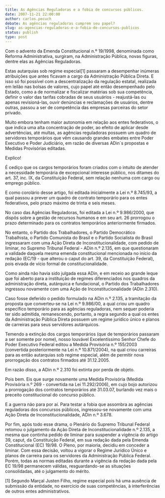 ```yaml
---
title: As Agências Reguladoras e a fobia de concursos públicos.
date: 2007-11-21 22:00:00
author: carlos.pecuch
debate: As agências reguladoras cumprem seu papel?
slug: as-agencias-reguladoras-e-a-fobia-de-concursos-publicos
status: publish 
type: post
---
```


Com o advento da Emenda Constitucional n.º 19/1998, denominada como Reforma Administrativa, surgiram, na Administração Pública, novas figuras, dentre elas as Agências Reguladoras.  

  

Estas autarquias sob regime especial[1] passaram a desempenhar inúmeras atribuições que antes ficavam a cargo da Administração Pública Direta. E isso só foi possível com a descentralização da regulação estatal, realizada em leilão nas bolsas de valores, cujo papel até então desempenhado pelo Estado, como a de normalizar e fiscalizar matérias sob sua competência, definir o valor das tarifas cobradas de seus usuários - reajustá-las ou apenas revisioná-las, ouvir denúncias e reclamações de usuários, dentre outras, passou a ser de competência das empresas parceiras do setor privado.  

  

Muito embora tenham maior autonomia em relação aos entes federativos, o que indica uma alta concentração de poder, ao efeito de aplicar desde advertências, até multas, as agências reguladoras possuem um quadro de servidores temporários que vêm causando grandes embates entre Poder Executivo e Poder Judiciário, em razão de diversas ADin´s propostas e Medidas Provisórias editadas.   

  

Explico!  

  

É cediço que os cargos temporários foram criados com o intuito de atender a necessidade temporária de excepcional interesse público, nos ditames do art. 37, inc. IX, da Constituição Federal, sem relação nenhuma com cargo ou emprego público.  

  

E como corolário desse artigo, foi editada inicialmente a Lei n.º 8.745/93, a qual passou a prever um quadro de contrato temporário para os entes federativos, pelo prazo máximo de trinta e seis meses.  

  

No caso das Agências Reguladoras, foi editada a Lei n.º 9.986/2000, que dispôs sobre a gestão de recursos humanos e em seu art. 26 prorrogou o prazo determinado para os contratos temporários anteriormente firmados.  

  

No entanto, o Partido dos Trabalhadores, o Partido Democrático Trabalhista, o Partido Comunista do Brasil e o Partido Socialista do Brasil ingressaram com uma Ação Direta de Inconstitucionalidade, com pedido de liminar, no Supremo Tribunal Federal - ADin n.º 2.135, em que questionaram a validade daquela mesma emenda constitucional mencionada no início da redação (EC/19 - que alterou o caput do art. 39, da Constituição Federal), pois eivada de vício formal de constitucionalidade.  

  

Como ainda não havia sido julgada essa ADin, e em receio ao grande leque que foi aberto para a instituição de regimes diferenciados nos quadros da administração direta, autárquica e fundacional, o Partido dos Trabalhadores ingressou novamente com uma Ação de Inconstitucionalidade (ADin 2.310).  

  

Caso fosse deferido o pedido formulado na ADin n.º 2.135, a tramitação da proposta que converteu-se na Lei n.º 9.986/00, a qual criou um quadro específico temporário para as agências reguladoras, nem sequer poderia ter sido admitida, remanescendo, portanto, a regra segundo a qual os entes da Administração Pública Direta possuem um regime jurídico único e planos de carreiras para seus servidores autárquicos.  

  

Temendo a extinção dos cargos temporários (que de temporários passaram a ser somente por nome), nosso louvável Excelentíssimo Senhor Chefe do Poder Executivo Federal editou a Medida Provisória n.º 155/2003 (convertida posteriormente na Lei n.º 10.871/2004), na qual criou carreiras para as então autarquias sob regime especial, além de permitir nova prorrogação dos contratos firmados até 31.12.2005.   

  

Em razão disso, a ADin n.º 2.310 foi extinta por perda de objeto.  

Pois bem. Eis que surge novamente uma Medida Provisória (Medida Provisória n.º 269 - convertida na Lei 11.292/2006), em cujo bojo autorizou a prorrogação dos contratos temporários até 31.03.07, burlando vez mais o preceito constitucional do concurso público.  

  

E a guerra não para por aí. Para testar a fobia que assombra as agências reguladoras dos concursos públicos, ingressou-se novamente com uma Ação Direta de Inconstitucionalidade, ADin n.º 3.678.  

  

Por fim, após todo esse drama, o Plenário do Supremo Tribunal Federal retomou o julgamento da Ação Direta de Inconstitucionalidade n.º 2.135, a mesma que continha pedido de liminar para suspender a vigência do artigo 39, caput, da Constituição Federal, em sua redação dada pela Emenda Constitucional (EC) 19/98. O Pleno, por maioria, decidiu em conceder a liminar. Com essa decisão, voltou a vigorar o Regime Jurídico Único e planos de carreira para os servidores da Administração Pública Federal. Porém, todas as normas editadas durante a vigência da redação dada pela EC 19/98 permanecem válidas, resguardando-se as situações consolidadas, até o julgamento do mérito.  

  

  

  

  

  

  

  

  

  

  

  

[1] Segundo Marçal Justen Filho, regime especial pois há uma ausência de submissão da entidade, no exercício de suas competências, à interferências de outros entes administrativos.
